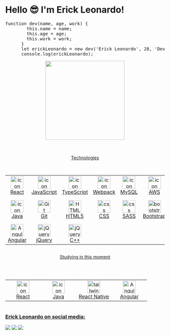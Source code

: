 <h1>Hello 😎 I'm Erick Leonardo!</h1>

<pre>
function dev(name, age, work) {
        this.name = name;
        this.age = age;
        this.work = work;
      }
      let erickLeonardo = new dev('Erick Leonardo', 28, 'Developer');
      console.log(erickLeonardo);
</pre>



<div class="container">
<div align="center">
  <a href="https://github.com/Erickleoo">
  <img height="250em" src="https://github-readme-stats.vercel.app/api/top-langs/?username=erickleoo&layout=compact&langs_count=7&theme=tokyonight"/>
</div>
<br><br>
<p align="center"> 
 Technologies
</p>
<br>
<div style="display: flex; align-items: flex-start; align: center">
<table align="center">
  <tr>
    <td align="center" width="96">
        <img src="https://techstack-generator.vercel.app/react-icon.svg" alt="icon" width="40" height="40" />
      <br>React
    </td>
    <td align="center" width="96">
        <img src="https://techstack-generator.vercel.app/js-icon.svg" alt="icon" width="40" height="40" />
      <br>JavaScript
    </td>
<td align="center" width="96">
        <img src="https://techstack-generator.vercel.app/ts-icon.svg" alt="icon" width="40" height="40" />
      <br>TypeScript
    </td>
    <td align="center" width="96">
        <img src="https://techstack-generator.vercel.app/webpack-icon.svg" alt="icon" width="40" height="40" />
      <br>Webpack
    </td>
    <td align="center" width="96">
        <img src="https://techstack-generator.vercel.app/mysql-icon.svg" alt="icon" width="40" height="40" />
      <br>MySQL
    </td>
    <td align="center" width="96">
        <img src="https://techstack-generator.vercel.app/aws-icon.svg" alt="icon" width="40" height="40" />
      <br>AWS
    </td>
     <td align="center" width="96">
        <img src="https://www.vectorlogo.zone/logos/elixir-lang/elixir-lang-icon.svg"width="40" height="40" alt="Elixir" />
      <br>Elixir
    </td> 
    <td align="center" width="96">
        <img src="https://techstack-generator.vercel.app/github-icon.svg" alt="icon" width="40" height="40" />
      <br>Github
    </td>
     <td align="center" width="96">
        <img src="https://www.vectorlogo.zone/logos/bitbucket/bitbucket-icon.svg"width="40" height="40" alt="Bitbucket" />
      <br>Bitbucket
    </td>
  </tr>
  <tr>
  <td align="center" width="96">
        <img src="https://techstack-generator.vercel.app/java-icon.svg" alt="icon" width="40" height="40" />
      <br>Java
    <td align="center" width="96"> 
        <img src="https://user-images.githubusercontent.com/25181517/192108372-f71d70ac-7ae6-4c0d-8395-51d8870c2ef0.png" width="40" height="40" alt="Git" />
      <br>Git
    </td>
    <td align="center"  width="96">
        <img src="https://skillicons.dev/icons?i=html" width="40" height="40" alt="HTML5" />
      <br>HTML5
    </td>
    <td align="center" width="96">
        <img src="https://skillicons.dev/icons?i=css" width="40" height="40" alt="css" />
      <br>CSS
    </td>
<td align="center" width="96">
        <img src="https://techstack-generator.vercel.app/sass-icon.svg" width="40" height="40" alt="css" />
      <br>SASS
    </td>
    <td align="center"  width="96">
        <img src="https://skillicons.dev/icons?i=bootstrap" width="40" height="40" alt="bootstrap" />
      <br>Bootstrap
    </td>
    <td align="center" width="96">
        <img src="https://techstack-generator.vercel.app/react-icon.svg" width="40" height="40" alt="tailwind" />
      <br>React Native
    </td>
    <td align="center" width="96">
        <img src="https://www.vectorlogo.zone/logos/reducer/reducer-icon.svg"width="40" height="40" alt="Reducer" />
      <br>Reducer
    </td>
 <td align="center" width="96">
        <img src="https://skillicons.dev/icons?i=nodejs" width="40" height="40" alt="Nodejs" />
      <br>Nodejs
      </td>
  </tr>

 <tr>
     <td align="center" width="96">
        <img src="https://www.vectorlogo.zone/logos/angular/angular-icon.svg"width="40" height="40" alt="Angular" />
      <br>Angular
    </td>
<td align="center" width="96">
        <img src="https://skillicons.dev/icons?i=jquery"width="40" height="40" alt="jQuery" />
      <br>jQuery
    </td>
<td align="center" width="96">
        <img src="https://techstack-generator.vercel.app/cpp-icon.svg"width="40" height="40" alt="jQuery" />
      <br>C++
    </td>
 </tr>
</table>
<br><br>
</div>

<p align="center"> 
 Studying in this moment
</p>
<br><br>
<div style="display: flex; align-items: flex-start; align: center">
<table align="center">
  <tr>
    <td align="center" width="96">
        <img src="https://techstack-generator.vercel.app/react-icon.svg" alt="icon" width="40" height="40" />
      <br>React
    </td>
<td align="center" width="96">
        <img src="https://techstack-generator.vercel.app/java-icon.svg" alt="icon" width="40" height="40" />
<br>Java
</td>
<td align="center" width="96">
        <img src="https://techstack-generator.vercel.app/react-icon.svg" width="40" height="40" alt="tailwind" />
      <br>React Native
    </td>
 <td align="center" width="96">
        <img src="https://www.vectorlogo.zone/logos/angular/angular-icon.svg"width="40" height="40" alt="Angular" />
      <br>Angular
    </td>
  </tr>
</table>
<br><br>
</div>
 
### Erick Leonardo on social media:
<div>
  <a href="https://instagram.com/eriickleo" target="_blank"><img src="https://img.shields.io/badge/-eriickleo-%23E4405F?style=for-the-badge&logo=instagram&logoColor=white" target="_blank"></a>
  <a href = "mailto:ericleonardo_2012@hotmail.com"><img src="https://img.shields.io/badge/-Email-%23333?style=for-the-badge&logo=gmail&logoColor=white" target="_blank"></a>
  <a href="https://www.linkedin.com/in/erick-leonardo-b26763202" target="_blank"><img src="https://img.shields.io/badge/-Erick Leonardo-%230077B5?style=for-the-badge&logo=linkedin&logoColor=white" target="_blank"></a>  
</div>
